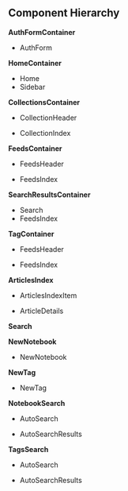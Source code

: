 ## Component Hierarchy

**AuthFormContainer**
 - AuthForm

**HomeContainer**
 - Home
 - Sidebar

**CollectionsContainer**
 - CollectionHeader
  * CollectionIndex

**FeedsContainer**
 - FeedsHeader
  + FeedsIndex

**SearchResultsContainer**
 - Search
 - FeedsIndex

**TagContainer**
 - FeedsHeader
  + FeedsIndex

**ArticlesIndex**
 - ArticlesIndexItem
  + ArticleDetails

**Search**

**NewNotebook**
 - NewNotebook

**NewTag**
 - NewTag

**NotebookSearch**
 + AutoSearch
 * AutoSearchResults

**TagsSearch**
 + AutoSearch
 * AutoSearchResults
